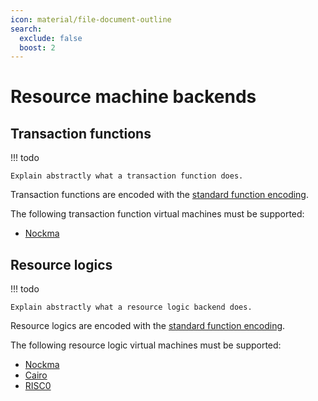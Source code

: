 ```yaml
---
icon: material/file-document-outline
search:
  exclude: false
  boost: 2
---
```


# Resource machine backends

## Transaction functions

!!! todo

    Explain abstractly what a transaction function does.

Transaction functions are encoded with the [standard function encoding](./function-encoding.md).

The following transaction function virtual machines must be supported:

- [Nockma](./function-encoding/nockma.md)

## Resource logics

!!! todo

    Explain abstractly what a resource logic backend does.
  
Resource logics are encoded with the [standard function encoding](./function-encoding.md).

The following resource logic virtual machines must be supported:

- [Nockma](./function-encoding/nockma.md)
- [Cairo](./function-encoding/cairo.md)
- [RISC0](./function-encoding/risc0.md)
